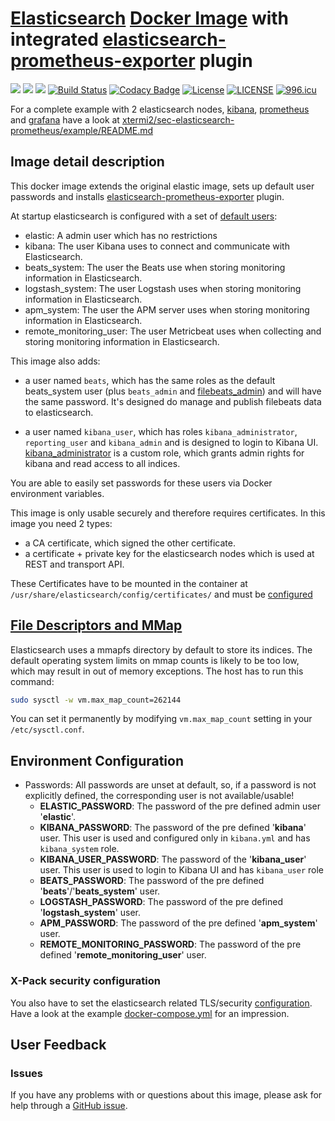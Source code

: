 # [Elasticsearch](https://www.elastic.co/products/elasticsearch) [Docker Image](https://www.docker.elastic.co/) with integrated [elasticsearch-prometheus-exporter](https://github.com/vvanholl/elasticsearch-prometheus-exporter) plugin

[![](https://images.microbadger.com/badges/version/xtermi2/sec-elasticsearch-prometheus.svg)](https://microbadger.com/images/xtermi2/sec-elasticsearch-prometheus)
[![](https://images.microbadger.com/badges/image/xtermi2/sec-elasticsearch-prometheus.svg)](https://microbadger.com/images/xtermi2/sec-elasticsearch-prometheus)
[![](https://images.microbadger.com/badges/commit/xtermi2/sec-elasticsearch-prometheus.svg)](https://microbadger.com/images/xtermi2/sec-elasticsearch-prometheus)
[![Build Status](https://travis-ci.org/xtermi2/sec-elasticsearch-prometheus.svg?branch=master)](https://travis-ci.org/xtermi2/sec-elasticsearch-prometheus)
[![Codacy Badge](https://api.codacy.com/project/badge/Grade/796f8f4c83704979ab757e921c79c1ca)](https://www.codacy.com/manual/xtermi2/sec-elasticsearch-prometheus?utm_source=github.com&utm_medium=referral&utm_content=xtermi2/sec-elasticsearch-prometheus&utm_campaign=Badge_Grade)
[![License](https://img.shields.io/badge/License-Apache%202.0-blue.svg)](https://opensource.org/licenses/Apache-2.0)
[![LICENSE](https://img.shields.io/badge/license-Anti%20996-blue.svg)](https://github.com/996icu/996.ICU/blob/master/LICENSE)
[![996.icu](https://img.shields.io/badge/link-996.icu-red.svg)](https://996.icu)

For a complete example with 2 elasticsearch nodes, [kibana](https://www.elastic.co/products/kibana), 
[prometheus](https://prometheus.io) and [grafana](https://grafana.com) have a look at
 [xtermi2/sec-elasticsearch-prometheus/example/README.md](https://github.com/xtermi2/sec-elasticsearch-prometheus/tree/master/example)

## Image detail description

This docker image extends the original elastic image, sets up default user passwords and installs 
[elasticsearch-prometheus-exporter](https://github.com/vvanholl/elasticsearch-prometheus-exporter) plugin. 

At startup elasticsearch is configured with a set of 
[default users](https://www.elastic.co/guide/en/elastic-stack-overview/current/built-in-users.html):

-   elastic: A admin user which has no restrictions
-   kibana: The user Kibana uses to connect and communicate with Elasticsearch.
-   beats_system: The user the Beats use when storing monitoring information in Elasticsearch.
-   logstash_system: The user Logstash uses when storing monitoring information in Elasticsearch.
-   apm_system: The user the APM server uses when storing monitoring information in Elasticsearch.
-   remote_monitoring_user: The user Metricbeat uses when collecting and storing monitoring information in Elasticsearch.

This image also adds:

-   a user named `beats`, which has the same roles as the default beats_system user (plus `beats_admin` and 
    [filebeats_admin](https://github.com/xtermi2/sec-elasticsearch-prometheus/tree/master/src/main/resources/config/roles.yml)) 
    and will have the same password. It's designed do manage and publish filebeats data to elasticsearch.

-   a user named `kibana_user`, which has roles `kibana_administrator`, `reporting_user` and `kibana_admin` and is designed to login to Kibana UI.
    [kibana_administrator](https://github.com/xtermi2/sec-elasticsearch-prometheus/tree/master/src/main/resources/config/roles.yml) 
    is a custom role, which grants admin rights for kibana and read access to all indices.

You are able to easily set passwords for these users via Docker environment variables.

This image is only usable securely and therefore requires certificates. In this image you need 2 types:

-   a CA certificate, which signed the other certificate.
-   a certificate + private key for the elasticsearch nodes which is used at REST and transport API.

These Certificates have to be mounted in the container at `/usr/share/elasticsearch/config/certificates/` and must be [configured](#x-pack-security-configuration) 

## [File Descriptors and MMap](https://www.elastic.co/guide/en/elasticsearch/reference/current/vm-max-map-count.html)

Elasticsearch uses a mmapfs directory by default to store its indices. The default operating system limits on mmap counts 
is likely to be too low, which may result in out of memory exceptions. The host has to run this command:

```bash
sudo sysctl -w vm.max_map_count=262144
```

You can set it permanently by modifying `vm.max_map_count` setting in your `/etc/sysctl.conf`.

## Environment Configuration

-   Passwords: All passwords are unset at default, so, if a password is not explicitly defined, the corresponding user is not available/usable! 
    -   **ELASTIC_PASSWORD**: The password of the pre defined admin user '**elastic**'.
    -   **KIBANA_PASSWORD**: The password of the pre defined '**kibana**' user. This user is used and configured only in `kibana.yml` and has `kibana_system` role.
    -   **KIBANA_USER_PASSWORD**: The password of the '**kibana_user**' user. This user is used to login to Kibana UI and has `kibana_user` role
    -   **BEATS_PASSWORD**: The password of the pre defined '**beats**'/'**beats_system**' user.
    -   **LOGSTASH_PASSWORD**: The password of the pre defined '**logstash_system**' user.
    -   **APM_PASSWORD**: The password of the pre defined '**apm_system**' user.
    -   **REMOTE_MONITORING_PASSWORD**: The password of the pre defined '**remote_monitoring_user**' user.

### X-Pack security configuration

You also have to set the elasticsearch related TLS/security [configuration](https://www.elastic.co/guide/en/elasticsearch/reference/current/security-settings.html).
Have a look at the example [docker-compose.yml](https://github.com/xtermi2/sec-elasticsearch-prometheus/tree/master/example/docker-compose.yml) for an impression.

## User Feedback

### Issues

If you have any problems with or questions about this image, please ask for help through a [GitHub issue](https://github.com/xtermi2/sec-elasticsearch-prometheus/issues).
